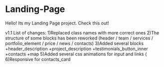 # Landing-Page
Hello! Its my Landing Page project. Check this out!

v1.1 List of changes:
1)Replaced class names with more correct ones
2)The structure of some blocks has been reworked (header / team / services / portfolio_element / price / news / contacts)
3)Added several blocks
+header_description
+project_description
+testimonials_button_inner
+contacts
+map
5)Added several css animations for input and links (
6)Responsive for contacts_card


